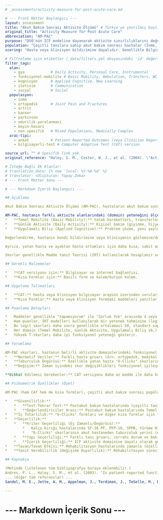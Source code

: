 ```yaml
---
# _assessments/activity-measure-for-post-acute-care.md

# --- Front Matter Başlangıcı ---
layout: assessment
title: "Akut Bakım Sonrası Aktivite Ölçümü" # Türkçe'ye çevrilmiş başlık
original_title: "Activity Measure for Post Acute Care"
abbreviation: "AM-PAC"
purpose: "DSÖ'nün ICF modeline dayanarak aktivite sınırlılıklarını değerlendirir. Farklı alanlardaki (örn. Temel Mobilite, Günlük Aktivite, Uygulamalı Biliş) fonksiyonel durumu ölçer."
population: "Çeşitli tanılara sahip akut bakım sonrası hastalar (İnme, Ortopedik durumlar - kalça kırığı vb., TBI, Medikal kompleks hastalar, Kanser, Parkinson, SCI, Artrit)."
scoring: "Hasta veya klinisyen bildirimine dayalıdır. Genellikle Bilgisayarlı Adaptif Test (CAT) veya kısa formlar (Inpatient Short Forms - '6 Clicks', Outpatient Short Forms) kullanılır. Farklı aktivite domainleri (Temel Mobilite, Günlük Aktivite, Uygulamalı Biliş vb.) için ayrı skorlar üretir. Skorlar genellikle ortalaması 50, standart sapması 10 olan T-skorlarına dönüştürülür."

# Filtreleme için etiketler (_data/filters.yml dosyasındaki 'id' değerleri kullanılacak)
filter_tags:
  alan:
    - gya            # Daily Activity, Personal Care, Instrumental
    - fonksiyonel-mobilite # Basic Mobility, Ambulation, Transfers, WC Skills
    - kognisyon      # Applied Cognitive, New Learning
    - iletisim       # Communication
    - sosyal         # Social
  populasyon:
    - inme
    - ortopedik      # Joint Pain and Fractures
    - artrit
    - kanser
    - parkinson
    - omurilik-yaralanmasi
    - beyin-hasari
    - non-spesifik   # Mixed Populations, Medically Complex
  arac-tipi:
    - anket          # Patient Reported Outcomes (veya Clinician Reported)
    - bilgisayarli-test # Computer Adaptive Test (CAT) version

source_url: "" # Spesifik link yok.
original_reference: "Haley, S. M., Coster, W. J., et al. (2004). \"Activity outcome measurement for postacute care.\" Med Care 42(1 Suppl): I49-61." # Geliştirme makalesi.

# İsteğe Bağlı Ek Alanlar:
# translation_date: {% now 'local: %Y-%m-%d' %}
# translator: <Oluşturan: Yapay Zeka>
# --- Front Matter Sonu ---

# --- Markdown İçerik Başlangıcı ---

## Açıklama

Akut Bakım Sonrası Aktivite Ölçümü (AM-PAC), hastaların akut bakım sonrası dönemdeki (rehabilitasyon, evde bakım, ayaktan tedavi vb.) fonksiyonel durumunu ve aktivite sınırlılıklarını değerlendirmek için geliştirilmiş bir ölçektir. Dünya Sağlık Örgütü'nün İşlevsellik, Yetiyitimi ve Sağlığın Uluslararası Sınıflandırması (ICF) modelini temel alır.

AM-PAC, hastanın farklı aktivite alanlarındaki (domain) yeteneğini ölçer. En sık kullanılan domainler şunlardır:
*   **Temel Mobilite (Basic Mobility):** Yatak hareketleri, transferler, yürüme gibi temel hareket becerileri.
*   **Günlük Aktivite (Daily Activity):** Kişisel bakım (giyinme, hijyen), enstrümantal aktiviteler (yemek hazırlama, ev işleri).
*   **Uygulamalı Biliş (Applied Cognitive):** Problem çözme, yeni şeyler öğrenme, talimatları takip etme gibi günlük yaşamda bilişsel becerilerin kullanımı.

Değerlendirme, hastanın kendi bildirimine veya klinisyenin gözlemine/değerlendirmesine dayanabilir. AM-PAC'in en önemli özelliği, **Bilgisayarlı Adaptif Test (CAT)** formatında uygulanabilmesidir. CAT formatında, hastanın yanıtlarına göre bilgisayar algoritması bir sonraki soruyu seçer, böylece hastanın yetenek düzeyine en uygun sorular sorularak daha az sayıda soruyla (genellikle 5-8 soru/domain) hassas bir ölçüm yapılır.

Ayrıca, yatan hasta ve ayaktan hasta ortamları için daha kısa, sabit maddeli **Kısa Formlar** (Short Forms) da mevcuttur. Özellikle yatan hasta ortamında kullanılan "6-Clicks" versiyonları (Temel Mobilite ve Günlük Aktivite için 6'şar madde) yaygınlaşmıştır.

Skorlar genellikle Madde Yanıt Teorisi (IRT) kullanılarak hesaplanır ve ortalaması 50, standart sapması 10 olan T-skorlarına dönüştürülür. Yüksek skorlar daha iyi fonksiyonel yeteneği gösterir. AM-PAC skorları, hastanın fonksiyonel durumunu izlemek, tedaviye yanıtı değerlendirmek, taburculuk yerini öngörmek ve bakım düzeyini belirlemek için kullanılır.

## Gerekli Malzemeler

*   **CAT versiyonu için:** Bilgisayar ve internet bağlantısı.
*   **Kısa Formlar için:** Basılı form ve kalem/kurşun kalem.

## Uygulama Talimatları

*   **CAT:** Hasta veya klinisyen bilgisayar arayüzü üzerinden soruları yanıtlar. Sistem, yanıtlara göre sonraki soruları seçer ve domain skorunu hesaplar.
*   **Kısa Formlar:** Hasta veya klinisyen formdaki maddeleri yanıtlar. Puanlama kılavuzuna göre ham puanlar hesaplanır ve genellikle T-skorlarına dönüştürülür.

## Puanlama Detayları

*   Maddeler genellikle "Yapamıyorum" ile "Zorluk Yok" arasında 4 veya 5 puanlık bir Likert skalası kullanır.
*   Ham puanlar, IRT modelleri kullanılarak bir yetenek tahminine (logit skoru) dönüştürülür.
*   Bu logit skorları daha sonra genellikle ortalaması 50, standart sapması 10 olan T-skorlarına çevrilir.
*   Her domain (Temel Mobilite, Günlük Aktivite, Uygulamalı Biliş vb.) için ayrı bir T-skoru elde edilir.
*   Yüksek T-skorları daha iyi fonksiyonel yeteneği gösterir.

## Yorumlama

AM-PAC skorları, hastanın belirli aktivite domainlerindeki fonksiyonel düzeyini gösterir.
*   **Normatif Veriler:** Farklı hasta gruarı (örn. ortopedik, medikal kompleks, nörolojik) ve bakım ortamları (yatan, ayaktan) için ortalama skorlar raporlanmıştır.
*   **Taburculuk Öngörüsü:** Özellikle yatan hasta "6-Clicks" skorlarının, hastanın eve mi yoksa kuruma mı taburcu olacağını öngörmede kullanılabileceği gösterilmiştir (Jette et al., 2014). Belirli kesme noktaları (örn. Temel Mobilite için 42.9, Günlük Aktivite için 39.4) eve taburculuk olasılığını belirlemede yardımcı olabilir.
*   **Değişim:** Zaman içindeki skor değişiklikleri fonksiyonel iyileşmeyi veya kötüleşmeyi gösterir. MDC değerleri (örn. Temel Mobilite için ~4-8 puan, Günlük Aktivite için ~5-8 puan) klinik olarak anlamlı değişimi yorumlamada kullanılır.

**Dikkat Edilmesi Gerekenler:** CAT versiyonu daha az madde ile daha hassas ölçüm sağlarken, kısa formlar daha pratiktir. Hasta bildirimi ile klinisyen bildirimi arasında farklılıklar olabilir.

## Psikometrik Özellikler (Özet)

AM-PAC (hem CAT hem de kısa formlar), çeşitli akut bakım sonrası popülasyonlarda güçlü psikometrik özellikler göstermiştir.

*   **Güvenilirlik:**
    *   **Test-Tekrar Test:** Postakut bakım hastalarında (çeşitli tanılar) tüm domainler için **Mükemmel** (ICC = 0.91 - 0.97). Nörolojik vakalarda da **Mükemmel** (ICC=0.96-0.97).
    *   **Değerlendiriciler Arası:** Postakut bakım hastalarında Temel Mobilite ve Günlük Aktivite için **Mükemmel** (ICC = 0.86 - 0.90), Uygulamalı Biliş için **Yeterli** (ICC = 0.68). Nörolojik vakalarda da **Mükemmel** (ICC=0.91-0.92). "6-Clicks" formları için de **Mükemmel** interrater güvenilirlik rapor edilmiştir.
*   **İç Tutarlılık:** "6-Clicks" formları ve diğer kısa formlar için **İyi** ile **Mükemmel** arasında (Cronbach's alpha = 0.86 - 0.97).
*   **Geçerlilik:**
    *   **Kriter Geçerliliği (Eş Zamanlı/Öngörücü):**
        *   Kalça kırığı hastalarında SF-36 PF, PFP-10, SPPB, Yürüme Hızı, 6MWT gibi diğer fiziksel fonksiyon ölçümleriyle **Yeterli** ile **Mükemmel** arasında korelasyonlar (r = 0.55 - 0.84).
        *   "6-Clicks" skorlarının akut hastaneden taburculuk yerini (ev vs kurum) öngörmede **iyi** olduğu gösterilmiştir (AUC değerleri ve kesme noktaları belirlenmiştir).
    *   **Yapı Geçerliliği:** Farklı tanı gruarı, cerrahi durum ve bakım ortamları arasında beklenen skor farklılıklarını gösterebilmiştir.
    *   **İçerik Geçerliliği:** ICF aktivite domainine dayalı olarak geliştirilmiş ve uzman görüşleri alınmıştır.
*   **Tavan/Tavan Etkisi:** Rehabilitasyon hastalarında zamanla (özellikle 12 ayda) Kişisel Bakım, Enstrümantal ve Uygulamalı Biliş domainlerinde artan **tavan etkileri** gözlemlenmiştir (%16-44). Temel Mobilite domaininde tavan etkisi düşüktür (<%5). Nörolojik vakalarda da Uygulamalı Biliş'te tavan etkisi (%11-24) diğer domainlerden daha yüksek bulunmuştur.
*   **Yanıt Verebilirlik (Değişime Duyarlılık):** Rehabilitasyon sürecindeki fonksiyonel değişiklikleri saptamada duyarlı olduğu gösterilmiştir. Ortopedik hastalarda (özellikle alt ekstremite) yanıt verebilirliği nörolojik veya medikal kompleks hastalara göre daha yüksek olabilir (ES ve SRM değerleri daha yüksek).

## Kaynakça

(Metinde listelenen tüm bibliyografya buraya eklenebilir.)
Andres, P. L., Haley, S. M., et al. (2003). "Is patient-reported function reliable for monitoring postacute outcomes?" Am J
... (diğer tüm referanslar) ...
Sandel, M. E., Jette, A. M., Appelman, J., Terdiman, J., TeSelle, M., Delmonico, R. L., ... & Chan, L. (2013). Designing and implementing a system for tracking functional status after stroke: A feasibility study. PM&R, 5(6), 481-490.

---
```

# --- Markdown İçerik Sonu ---